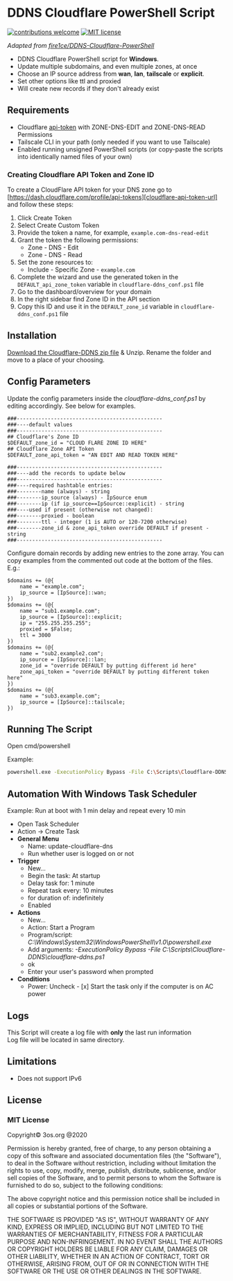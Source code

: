 # DDNS Cloudflare PowerShell Script

[![contributions welcome](https://img.shields.io/badge/contributions-welcome-brightgreen.svg?style=flat)](https://github.com/AloofSage/Cloudflare-DDNS)
[![MIT license](https://img.shields.io/badge/License-MIT-blue.svg)](https://mit-license.org/)

_Adapted from [fire1ce/DDNS-Cloudflare-PowerShell](https://github.com/fire1ce/DDNS-Cloudflare-PowerShell)_

- DDNS Cloudflare PowerShell script for **Windows**.
- Update multiple subdomains, and even multiple zones, at once 
- Choose an IP source address from **wan**, **lan**, **tailscale** or **explicit**.
- Set other options like ttl and proxied
- Will create new records if they don't already exist

## Requirements

- Cloudflare [api-token](https://dash.cloudflare.com/profile/api-tokens) with ZONE-DNS-EDIT and ZONE-DNS-READ Permissions
- Tailscale CLI in your path (only needed if you want to use Tailscale)
- Enabled running unsigned PowerShell scripts (or copy-paste the scripts into identically named files of your own)

### Creating Cloudflare API Token and Zone ID

To create a CloudFlare API token for your DNS zone go to [https://dash.cloudflare.com/profile/api-tokens][cloudflare-api-token-url] and follow these steps:

1. Click Create Token
2. Select Create Custom Token
3. Provide the token a name, for example, `example.com-dns-read-edit`
4. Grant the token the following permissions:
   - Zone - DNS - Edit
   - Zone - DNS - Read
5. Set the zone resources to:
   - Include - Specific Zone - `example.com`
6. Complete the wizard and use the generated token in the `DEFAULT_api_zone_token` variable in `cloudflare-ddns_conf.ps1` file
7. Go to the dashboard/overview for your domain
8. In the right sidebar find Zone ID in the API section
9. Copy this ID and use it in the `DEFAULT_zone_id` variable in `cloudflare-ddns_conf.ps1` file

## Installation

[Download the Cloudflare-DDNS zip file](https://github.com/AloofSage/Cloudflare-DDNS/archive/refs/heads/master.zip) & Unzip.
Rename the folder and move to a place of your choosing.

## Config Parameters

Update the config parameters inside the *cloudflare-ddns_conf.ps1* by editing accordingly. See below for examples.

    ###-----------------------------------------------
    ###----default values
    ###-----------------------------------------------
    ## Cloudflare's Zone ID
    $DEFAULT_zone_id = "CLOUD FLARE ZONE ID HERE"
    ## Cloudflare Zone API Token
    $DEFAULT_zone_api_token = "AN EDIT AND READ TOKEN HERE"

    ###-----------------------------------------------
    ###----add the records to update below
    ###-----------------------------------------------
    ###----required hashtable entries:
    ###--------name (always) - string
    ###--------ip_source (always) - IpSource enum
    ###--------ip (if ip_source==IpSource::explicit) - string
    ###----used if present (otherwise not changed):
    ###--------proxied - boolean
    ###--------ttl - integer (1 is AUTO or 120-7200 otherwise)
    ###--------zone_id & zone_api_token override DEFAULT if present - string 
    ###-----------------------------------------------

Configure domain records by adding new entries to the zone array.
You can copy examples from the commented out code at the bottom of the files.
E.g.:

    $domains += (@{
        name = "example.com";
        ip_source = [IpSource]::wan;
    })
    $domains += (@{
        name = "sub1.example.com";
        ip_source = [IpSource]::explicit;
        ip = "255.255.255.255";
        proxied = $False;
        ttl = 3000
    })
    $domains += (@{
        name = "sub2.example2.com";
        ip_source = [IpSource]::lan;
        zone_id = "override DEFAULT by putting different id here"
        zone_api_token = "override DEFAULT by putting different token here"
    })
    $domains += (@{
        name = "sub3.example.com";
        ip_source = [IpSource]::tailscale;
    })


## Running The Script

Open cmd/powershell

Example:

```bash
powershell.exe -ExecutionPolicy Bypass -File C:\Scripts\Cloudflare-DDNS\cloudflare-ddns.ps1
```

## Automation With Windows Task Scheduler

Example:
Run at boot with 1 min delay and repeat every 10 min

- Open Task Scheduler
- Action -> Create Task
- **General Menu**
  - Name: update-cloudflare-dns
  - Run whether user is logged on or not
- **Trigger**
  - New...
  - Begin the task: At startup
  - Delay task for: 1 minute
  - Repeat task every: 10 minutes
  - for duration of: indefinitely
  - Enabled
- **Actions**
  - New...
  - Action: Start a Program
  - Program/script: _C:\Windows\System32\WindowsPowerShell\v1.0\powershell.exe_
  - Add arguments: _-ExecutionPolicy Bypass -File C:\Scripts\Cloudflare-DDNS\cloudflare-ddns.ps1_
  - ok
  - Enter your user's password when prompted
- **Conditions**
  - Power: Uncheck - [x] Start the task only if the computer is on AC power

## Logs

This Script will create a log file with **only** the last run information  
Log file will be located in same directory.

## Limitations

- Does not support IPv6

## License

### MIT License

Copyright© 3os.org @2020

Permission is hereby granted, free of charge, to any person obtaining a copy
of this software and associated documentation files (the "Software"), to
deal in the Software without restriction, including without limitation the
rights to use, copy, modify, merge, publish, distribute, sublicense, and/or
sell copies of the Software, and to permit persons to whom the Software is
furnished to do so, subject to the following conditions:

The above copyright notice and this permission notice shall be included in
all copies or substantial portions of the Software.

THE SOFTWARE IS PROVIDED "AS IS", WITHOUT WARRANTY OF ANY KIND, EXPRESS OR
IMPLIED, INCLUDING BUT NOT LIMITED TO THE WARRANTIES OF MERCHANTABILITY,
FITNESS FOR A PARTICULAR PURPOSE AND NON-INFRINGEMENT. IN NO EVENT SHALL THE
AUTHORS OR COPYRIGHT HOLDERS BE LIABLE FOR ANY CLAIM, DAMAGES OR OTHER
LIABILITY, WHETHER IN AN ACTION OF CONTRACT, TORT OR OTHERWISE, ARISING
FROM, OUT OF OR IN CONNECTION WITH THE SOFTWARE OR THE USE OR OTHER DEALINGS
IN THE SOFTWARE.

<!-- urls -->
<!-- appendices -->

[cloudflare-api-token-url]: https://dash.cloudflare.com/profile/api-tokens 'Cloudflare API Token'

<!-- end appendices -->